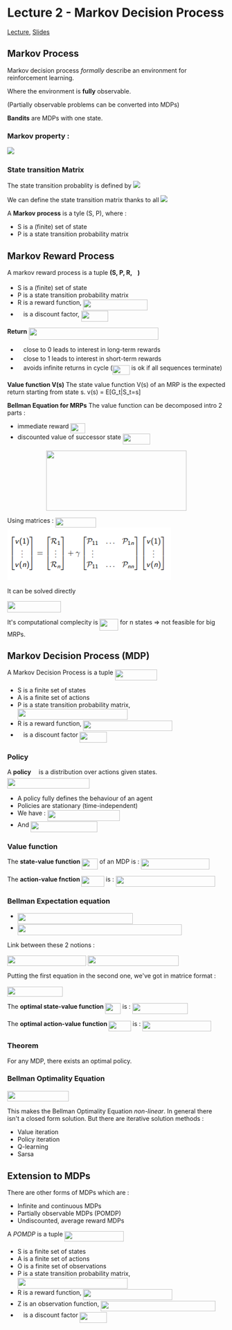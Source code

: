 # Lecture 2 - Markov Decision Process

[Lecture](https://www.youtube.com/watch?v=lfHX2hHRMVQ&t=4s), [Slides](http://www0.cs.ucl.ac.uk/staff/d.silver/web/Teaching_files/MDP.pdf)


## Markov Process

Markov decision process *formally* describe an environment for reinforcement learning.

Where the environment is **fully** observable.

(Partially observable problems can be converted into MDPs)

**Bandits** are MDPs with one state.

### Markov property :
 <img src="https://latex.codecogs.com/gif.latex?P[S_{t+1|S_t}]=P[S_{t+1}|S_1,...,S_t]"/>


### State transition Matrix 

The state transition probablity is defined by
<img src="https://latex.codecogs.com/gif.latex?P^a_{ss'}=P[S'=s'|S=s,A=a]"/>

We can define the state transition matrix thanks to all <img src="https://latex.codecogs.com/gif.latex?P^a_{**}"/>


A **Markov process** is a tyle (S, P), where : 
* S is a (finite) set of state
* P is a state transition probability matrix

## Markov Reward Process

A markov reward process is a tuple **(S, P, R, <img src="/Lecture2-MDP/tex/11c596de17c342edeed29f489aa4b274.svg?invert_in_darkmode&sanitize=true" align=middle width=9.423880949999988pt height=14.15524440000002pt/>)**
* S is a (finite) set of state
* P is a state transition probability matrix
* R is a reward function, <img src="/Lecture2-MDP/tex/1462376602603b14e0d70450520ebd21.svg?invert_in_darkmode&sanitize=true" align=middle width=148.6100352pt height=24.65753399999998pt/>
* <img src="/Lecture2-MDP/tex/11c596de17c342edeed29f489aa4b274.svg?invert_in_darkmode&sanitize=true" align=middle width=9.423880949999988pt height=14.15524440000002pt/>  is a discount factor, <img src="/Lecture2-MDP/tex/faddbecff1e63dbb1e5f23aae07a652d.svg?invert_in_darkmode&sanitize=true" align=middle width=62.39174864999998pt height=24.65753399999998pt/>


**Return** <img src="/Lecture2-MDP/tex/ef97d941958bc9c931fac79c478168d7.svg?invert_in_darkmode&sanitize=true" align=middle width=299.37084539999995pt height=27.91243950000002pt/>
* <img src="/Lecture2-MDP/tex/11c596de17c342edeed29f489aa4b274.svg?invert_in_darkmode&sanitize=true" align=middle width=9.423880949999988pt height=14.15524440000002pt/> close to 0 leads to interest in long-term rewards
* <img src="/Lecture2-MDP/tex/11c596de17c342edeed29f489aa4b274.svg?invert_in_darkmode&sanitize=true" align=middle width=9.423880949999988pt height=14.15524440000002pt/> close to 1 leads to interest in short-term rewards
* <img src="/Lecture2-MDP/tex/11c596de17c342edeed29f489aa4b274.svg?invert_in_darkmode&sanitize=true" align=middle width=9.423880949999988pt height=14.15524440000002pt/> avoids infinite returns in cycle (<img src="/Lecture2-MDP/tex/2569b17c0d0bf367e3f6217115f505d9.svg?invert_in_darkmode&sanitize=true" align=middle width=39.56070194999999pt height=21.18721440000001pt/> is ok if all sequences terminate)

**Value function V(s)**
The state value function V(s) of an MRP is the expected return starting from state s.
v(s) = E[G_t|S_t=s]

**Bellman Equation for MRPs**
The value function can be decomposed intro 2 parts :
* immediate reward <img src="/Lecture2-MDP/tex/464207bf81effbe38d5a981f0168b2d2.svg?invert_in_darkmode&sanitize=true" align=middle width=34.09118789999999pt height=22.465723500000017pt/>
* discounted value of successor state <img src="/Lecture2-MDP/tex/c028cea81301eb3a58f8b5c47e15ddb9.svg?invert_in_darkmode&sanitize=true" align=middle width=63.27865994999999pt height=24.65753399999998pt/>

<p align="center"><img src="/Lecture2-MDP/tex/91da05f4f1786c5d85786a28818ff1bb.svg?invert_in_darkmode&sanitize=true" align=middle width=323.60547779999996pt height=138.60813285pt/></p>


Using matrices : <img src="/Lecture2-MDP/tex/18760146fb0ed3efb93b2fbc7c271a89.svg?invert_in_darkmode&sanitize=true" align=middle width=93.99362774999999pt height=22.465723500000017pt/>
<img src='images/bellman_eq.PNG'>

It can be solved directly 

<img src="/Lecture2-MDP/tex/640182df60adce58bb4d8cca4c192adf.svg?invert_in_darkmode&sanitize=true" align=middle width=124.38562619999999pt height=26.76175259999998pt/>

It's computational complecity is <img src="/Lecture2-MDP/tex/90846c243bb784093adbb6d2d0b2b9d0.svg?invert_in_darkmode&sanitize=true" align=middle width=43.02219404999999pt height=26.76175259999998pt/> for n states => not feasible for big MRPs.

## Markov Decision Process (MDP)

A Markov Decision Process is a tuple <img src="/Lecture2-MDP/tex/c43b38bd04f8e8df9319c551cd6eafb8.svg?invert_in_darkmode&sanitize=true" align=middle width=97.4944905pt height=24.65753399999998pt/>
* S is a finite set of states
* A is a finite set of actions
* P is a state transition probability matrix, <img src="/Lecture2-MDP/tex/ec5ba87ced2847438257a0a9df887adc.svg?invert_in_darkmode&sanitize=true" align=middle width=253.74712275pt height=24.7161288pt/>
* R is a reward function, <img src="/Lecture2-MDP/tex/9450d21eff00548444e5177125e4ba79.svg?invert_in_darkmode&sanitize=true" align=middle width=205.69219604999995pt height=24.65753399999998pt/>
* <img src="/Lecture2-MDP/tex/11c596de17c342edeed29f489aa4b274.svg?invert_in_darkmode&sanitize=true" align=middle width=9.423880949999988pt height=14.15524440000002pt/> is a discount factor <img src="/Lecture2-MDP/tex/faddbecff1e63dbb1e5f23aae07a652d.svg?invert_in_darkmode&sanitize=true" align=middle width=62.39174864999998pt height=24.65753399999998pt/>


###  Policy 
A **policy** <img src="/Lecture2-MDP/tex/f30fdded685c83b0e7b446aa9c9aa120.svg?invert_in_darkmode&sanitize=true" align=middle width=9.96010619999999pt height=14.15524440000002pt/> is a distribution over actions given states.
<img src="/Lecture2-MDP/tex/76f2a903a085588efce98313fd6d9f93.svg?invert_in_darkmode&sanitize=true" align=middle width=190.02643275pt height=24.65753399999998pt/>

* A policy fully defines the behaviour of an agent
* Policies are stationary (time-independent)
* We have : <img src="/Lecture2-MDP/tex/c50fb249eca971ca617ce2a68998487f.svg?invert_in_darkmode&sanitize=true" align=middle width=167.22949649999998pt height=24.657735299999988pt/>
* And <img src="/Lecture2-MDP/tex/3bbb6bb49ff38008d4d0d91c1aeda1f5.svg?invert_in_darkmode&sanitize=true" align=middle width=153.68117159999997pt height=24.657735299999988pt/>

### Value function

The **state-value function <img src="/Lecture2-MDP/tex/85aed0b0f7b723a72042b5a7378030bf.svg?invert_in_darkmode&sanitize=true" align=middle width=37.38085559999999pt height=24.65753399999998pt/>** of an MDP is :
<img src="/Lecture2-MDP/tex/07b4a3e453e751dd3ca2da0e046f9627.svg?invert_in_darkmode&sanitize=true" align=middle width=158.25680804999996pt height=24.65753399999998pt/>

The **action-value fnction <img src="/Lecture2-MDP/tex/3580cae5d32bba7f4d60574ab98e99d3.svg?invert_in_darkmode&sanitize=true" align=middle width=52.74613904999998pt height=24.65753399999998pt/>** is : 
<img src="/Lecture2-MDP/tex/2fa370f6cbfc801dee0809554659e3c9.svg?invert_in_darkmode&sanitize=true" align=middle width=229.65124544999998pt height=24.65753399999998pt/>

### Bellman Expectation equation 

* <img src="/Lecture2-MDP/tex/7617b43653d81e0ed4fb1764b7123ea3.svg?invert_in_darkmode&sanitize=true" align=middle width=266.15950349999997pt height=24.65753399999998pt/>
* <img src="/Lecture2-MDP/tex/ee8abd9af6ab804833701259cf006759.svg?invert_in_darkmode&sanitize=true" align=middle width=378.9904668pt height=24.65753399999998pt/>

Link between these 2 notions :

<img src="/Lecture2-MDP/tex/3fbf96c6df9e1649a82a3be47546bccf.svg?invert_in_darkmode&sanitize=true" align=middle width=182.04805409999997pt height=24.657735299999988pt/>

<img src="/Lecture2-MDP/tex/ed8b9728c55513fe7f67361a3e2a3426.svg?invert_in_darkmode&sanitize=true" align=middle width=210.34008765pt height=24.7161288pt/>

Putting the first equation in the second one, we've got in matrice format : 

<img src="/Lecture2-MDP/tex/ee3340285c753b54c001790f471b1dcb.svg?invert_in_darkmode&sanitize=true" align=middle width=127.67964824999999pt height=22.465723500000017pt/> 

The **optimal state-value function <img src="/Lecture2-MDP/tex/db5852fb90abf0498e60793cc2f0ecb1.svg?invert_in_darkmode&sanitize=true" align=middle width=36.01606799999999pt height=24.65753399999998pt/>** is : 
<img src="/Lecture2-MDP/tex/e88e69b401ace6d9582952e192223f8d.svg?invert_in_darkmode&sanitize=true" align=middle width=127.83175349999998pt height=24.65753399999998pt/>


The **optimal action-value function <img src="/Lecture2-MDP/tex/da08563baf659b0eb51a343d501bd6dd.svg?invert_in_darkmode&sanitize=true" align=middle width=51.38135144999999pt height=24.65753399999998pt/>** is : 
<img src="/Lecture2-MDP/tex/964884b522157c8fcae7ad6496ffbe0f.svg?invert_in_darkmode&sanitize=true" align=middle width=158.56231874999997pt height=24.65753399999998pt/>

### Theorem  
For any MDP, there exists an optimal policy.

### Bellman Optimality Equation 

<img src="/Lecture2-MDP/tex/e9679da5d191a0b906e50e64bcccce6b.svg?invert_in_darkmode&sanitize=true" align=middle width=141.83224769999998pt height=24.65753399999998pt/> 

This makes the Bellman Optimality Equation *non-linear*. In general there isn't a closed form solution.
But there are iterative solution methods : 
* Value iteration
* Policy iteration
* Q-learning
* Sarsa

## Extension to MDPs

There are other forms of MDPs which are : 
* Infinite and continuous MDPs
* Partially observable MDPs (POMDP)
* Undiscounted, average reward MDPs


A *POMDP* is a tuple <img src="/Lecture2-MDP/tex/382ea2eba8afb86d2e28ee19f43596bd.svg?invert_in_darkmode&sanitize=true" align=middle width=136.58570639999996pt height=24.65753399999998pt/>
* S is a finite set of states
* A is a finite set of actions
* O is a finite set of observations
* P is a state transition probability matrix, <img src="/Lecture2-MDP/tex/ec5ba87ced2847438257a0a9df887adc.svg?invert_in_darkmode&sanitize=true" align=middle width=253.74712275pt height=24.7161288pt/>
* R is a reward function, <img src="/Lecture2-MDP/tex/9450d21eff00548444e5177125e4ba79.svg?invert_in_darkmode&sanitize=true" align=middle width=205.69219604999995pt height=24.65753399999998pt/>
* Z is an observation function, <img src="/Lecture2-MDP/tex/d4e72be2b8d41d80de034efed335974a.svg?invert_in_darkmode&sanitize=true" align=middle width=265.26752999999997pt height=24.7161288pt/>
* <img src="/Lecture2-MDP/tex/11c596de17c342edeed29f489aa4b274.svg?invert_in_darkmode&sanitize=true" align=middle width=9.423880949999988pt height=14.15524440000002pt/> is a discount factor <img src="/Lecture2-MDP/tex/faddbecff1e63dbb1e5f23aae07a652d.svg?invert_in_darkmode&sanitize=true" align=middle width=62.39174864999998pt height=24.65753399999998pt/>
